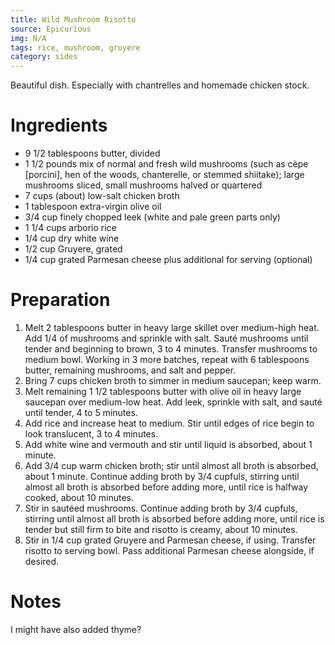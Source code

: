 ```yaml
---
title: Wild Mushroom Risotto
source: Epicurious
img: N/A
tags: rice, mushroom, gruyere
category: sides
---
```


Beautiful dish. Especially with chantrelles and homemade chicken stock.

Ingredients
===========

* 9 1/2 tablespoons butter, divided
* 1 1/2 pounds mix of normal and fresh wild mushrooms  (such as cèpe [porcini], hen of the woods, chanterelle, or stemmed shiitake); large mushrooms sliced, small mushrooms halved or quartered
* 7 cups (about) low-salt chicken broth
* 1 tablespoon extra-virgin olive oil
* 3/4 cup finely chopped leek (white and pale green parts only)
* 1 1/4 cups arborio rice
* 1/4 cup dry white wine
* 1/2 cup Gruyere, grated
* 1/4 cup grated Parmesan cheese plus additional for serving (optional)

Preparation
===========
1. Melt 2 tablespoons butter in heavy large skillet over medium-high heat. Add 1/4 of mushrooms and sprinkle with salt. Sauté mushrooms until tender and beginning to brown, 3 to 4 minutes. Transfer mushrooms to medium bowl. Working in 3 more batches, repeat with 6 tablespoons butter, remaining mushrooms, and salt and pepper.
2. Bring 7 cups chicken broth to simmer in medium saucepan; keep warm.
3. Melt remaining 1 1/2 tablespoons butter with olive oil in heavy large saucepan over medium-low heat. Add leek, sprinkle with salt, and sauté until tender, 4 to 5 minutes.
4. Add rice and increase heat to medium. Stir until edges of rice begin to look translucent, 3 to 4 minutes.
5. Add white wine and vermouth and stir until liquid is absorbed, about 1 minute.
6. Add 3/4 cup warm chicken broth; stir until almost all broth is absorbed, about 1 minute. Continue adding broth by 3/4 cupfuls, stirring until almost all broth is absorbed before adding more, until rice is halfway cooked, about 10 minutes.
7. Stir in sautéed mushrooms. Continue adding broth by 3/4 cupfuls, stirring until almost all broth is absorbed before adding more, until rice is tender but still firm to bite and risotto is creamy, about 10 minutes.
8. Stir in 1/4 cup grated Gruyere and Parmesan cheese, if using. Transfer risotto to serving bowl. Pass additional Parmesan cheese alongside, if desired.

Notes
=====

I might have also added thyme?
